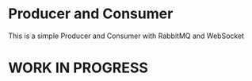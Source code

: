 # Producer and Consumer

This is a simple Producer and Consumer with RabbitMQ and WebSocket

# WORK IN PROGRESS
